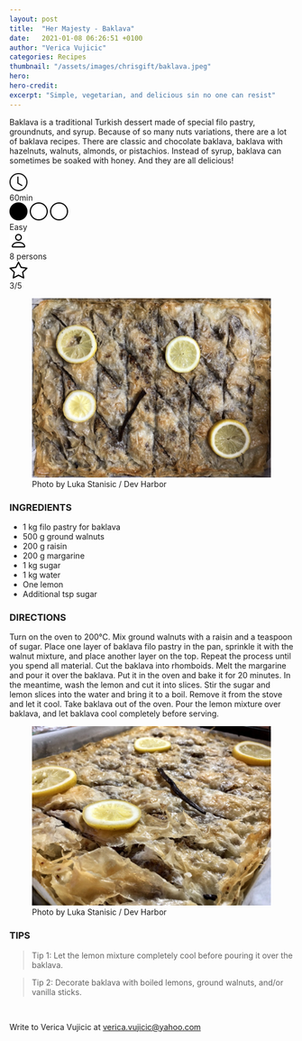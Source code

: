 ```yaml
---
layout: post
title:  "Her Majesty - Baklava"
date:   2021-01-08 06:26:51 +0100
author: "Verica Vujicic"
categories: Recipes
thumbnail: "/assets/images/chrisgift/baklava.jpeg"
hero: 
hero-credit: 
excerpt: "Simple, vegetarian, and delicious sin no one can resist"
---
```

<drop-cap>B</drop-cap>aklava is a traditional Turkish dessert made of special filo pastry, groundnuts, and syrup. Because of so many nuts variations, there are a lot of baklava recipes. There are classic and chocolate baklava, baklava with hazelnuts, walnuts, almonds, or pistachios. Instead of syrup, baklava can sometimes be soaked with honey. And they are all delicious!

<div class="recipe-dashboard">
    <div class="dash-card">
        <div class="dash-icon" title="Preparation time">
            <img src="/assets/images/icons/clock.svg" alt="Preparation time">
        </div>
        <div class="dash-text">60min</div>
    </div>
    <div class="dash-card">
        <div class="dash-icon difficulty" title="Difficulty">
            <img src="/assets/images/icons/circle-fill.svg" alt="">
            <img src="/assets/images/icons/circle.svg" alt="">
            <img src="/assets/images/icons/circle.svg" alt="">
        </div>
        <div class="dash-text">Easy</div>
    </div>
    <div class="dash-card">
        <div class="dash-icon" title="Serves">
            <img src="/assets/images/icons/person.svg" alt="Serves">
        </div>
        <div class="dash-text">8 persons</div>
    </div>
    <div class="dash-card">
        <div class="dash-icon" title="Rating">
            <img src="/assets/images/icons/star.svg" alt="Preparation time">
        </div>
        <div class="dash-text">3/5</div>
    </div>
</div>
 
<figure>
    <img src='/assets/images/chrisgift/baklava.jpeg' alt='missing' />
    <figcaption>Photo by Luka Stanisic / Dev Harbor</figcaption>
</figure>

### **INGREDIENTS**

- 1 kg filo pastry for baklava
- 500 g ground walnuts
- 200 g raisin
- 200 g margarine
- 1 kg sugar
- 1 kg water
- One lemon
- Additional tsp sugar

### **DIRECTIONS**

<step>
Turn on the oven to 200°C. Mix ground walnuts with a raisin and a teaspoon of sugar.
</step>

<step>
Place one layer of baklava filo pastry in the pan, sprinkle it with the walnut mixture, and place another layer on the top. Repeat the process until you spend all material. Cut the baklava into rhomboids. 
</step>

<step>
Melt the margarine and pour it over the baklava. Put it in the oven and bake it for 20 minutes. 
</step>

<step>
In the meantime, wash the lemon and cut it into slices. Stir the sugar and lemon slices into the water and bring it to a boil. Remove it from the stove and let it cool. 
</step>

<step>
Take baklava out of the oven. Pour the lemon mixture over baklava, and let baklava cool completely before serving.
</step>

<figure>
    <img src='/assets/images/chrisgift/horizontalabaklava.jpeg' alt='missing' />
    <figcaption>Photo by Luka Stanisic / Dev Harbor</figcaption>
</figure>

### **TIPS**

> Tip 1: Let the lemon mixture completely cool before pouring it over the baklava.

> Tip 2: Decorate baklava with boiled lemons, ground walnuts, and/or vanilla sticks.

<br/>

Write to Verica Vujicic at [verica.vujicic@yahoo.com](mailto:verica.vujicic@yahoo.com)